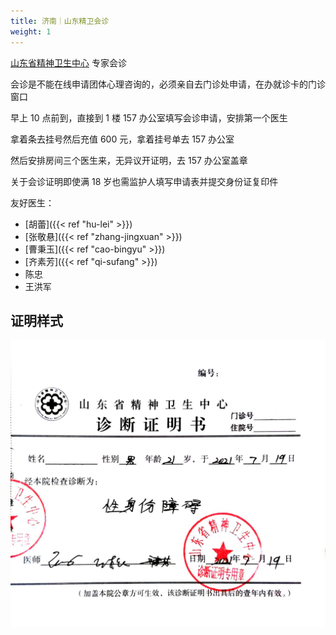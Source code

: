 ```yaml
---
title: 济南｜山东精卫会诊
weight: 1
---
```


[山东省精神卫生中心](https://amap.com/place/B0FFM4NU1Y) 专家会诊

会诊是不能在线申请团体心理咨询的，必须亲自去门诊处申请，在办就诊卡的门诊窗口

早上 10 点前到，直接到 1 楼 157 办公室填写会诊申请，安排第一个医生

拿着条去挂号然后充值 600 元，拿着挂号单去 157 办公室

然后安排房间三个医生来，无异议开证明，去 157 办公室盖章

关于会诊证明即使满 18 岁也需监护人填写申请表并提交身份证复印件

友好医生：

- [胡蕾]({{< ref "hu-lei" >}})
- [张敬悬]({{< ref "zhang-jingxuan" >}})
- [曹秉玉]({{< ref "cao-bingyu" >}})
- [齐素芳]({{< ref "qi-sufang" >}})
- 陈忠
- 王洪军

## 证明样式

![证明](proof.jpg)
